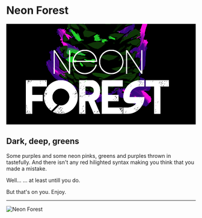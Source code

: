 # Neon Forest

![Neon Forest](Neon%20Forest.png)

## Dark, deep, greens

Some purples and some neon pinks, greens and purples thrown in tastefully. And there isn't any red hilighted syntax making you think that you made a mistake.

Well...  ... at least untill you do.

But that's on you. Enjoy.

---   --------------------------------

![Neon Forest](https://vscode-themes.nyc3.cdn.digitaloceanspaces.com/profiles/3mqUvIuxLcWW5NC490K9QCRHwe53/pLhrzS00-default.jpeg)
